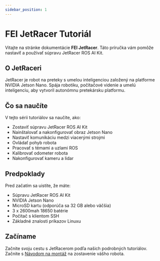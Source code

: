 ```yaml
---
sidebar_position: 1
---
```


# FEI JetRacer Tutoriál

Vitajte na stránke dokumentácie **FEI JetRacer**. Táto príručka vám pomôže nastaviť a používať súpravu JetRacer ROS AI Kit.

## O JetRaceri

JetRacer je robot na preteky s umelou inteligenciou založený na platforme NVIDIA Jetson Nano. Spája robotiku, počítačové videnie a umelú inteligenciu, aby vytvoril autonómnu pretekársku platformu.

## Čo sa naučíte

V tejto sérii tutoriálov sa naučíte, ako:

- Zostaviť súpravu JetRacer ROS AI Kit
- Nainštalovať a nakonfigurovať obraz Jetson Nano
- Nastaviť komunikáciu medzi viacerými strojmi
- Ovládať pohyb robota
- Pracovať s témami a uzlami ROS
- Kalibrovať odometer robota
- Nakonfigurovať kameru a lidar

## Predpoklady

Pred začatím sa uistite, že máte:

- Súpravu JetRacer ROS AI Kit
- NVIDIA Jetson Nano
- MicroSD kartu (odporúča sa 32 GB alebo väčšia)
- 3 x 2600mah 18650 batérie
- Počítač s klientom SSH
- Základné znalosti príkazov Linuxu

## Začíname

Začnite svoju cestu s JetRacerom podľa našich podrobných tutoriálov. Začnite s [Návodom na montáž](assembly) na zostavenie vášho robota.

```

```
